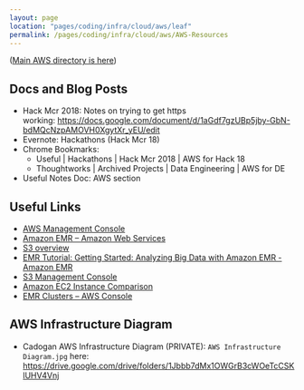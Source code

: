 ```yaml
---
layout: page
location: "pages/coding/infra/cloud/aws/leaf"
permalink: /pages/coding/infra/cloud/aws/AWS-Resources
---
```


([Main AWS directory is here](/pages/coding/infra/cloud/AWS))

## Docs and Blog Posts

- Hack Mcr 2018: Notes on trying to get https working: https://docs.google.com/document/d/1aGdf7gzUBp5jby-GbN-bdMQcNzpAMOVH0XgytXr_yEU/edit
- Evernote: Hackathons (Hack Mcr 18)
- Chrome Bookmarks:
    - Useful | Hackathons | Hack Mcr 2018 | AWS for Hack 18
    - Thoughtworks | Archived Projects | Data Engineering | AWS for DE
- Useful Notes Doc: AWS section

## Useful Links

- [AWS Management Console](https://eu-west-1.console.aws.amazon.com/console/home?region=eu-west-1#)
- [Amazon EMR – Amazon Web Services](https://aws.amazon.com/emr/)
- [S3 overview](https://aws.amazon.com/s3/)
- [EMR Tutorial: Getting Started: Analyzing Big Data with Amazon EMR - Amazon EMR](https://docs.aws.amazon.com/emr/latest/ManagementGuide/emr-gs.html)
- [S3 Management Console](https://s3.console.aws.amazon.com/s3/home?region=us-east-1#)
- [Amazon EC2 Instance Comparison](https://ec2instances.info/)
- [EMR Clusters – AWS Console](https://eu-west-2.console.aws.amazon.com/elasticmapreduce/home?region=eu-west-2#cluster-details:j-1J6GSG7M4SIBI)



## AWS Infrastructure Diagram

- Cadogan AWS Infrastructure Diagram (PRIVATE): `AWS Infrastructure Diagram.jpg` here: https://drive.google.com/drive/folders/1Jbbb7dMx1OWGrB3cWOeTcCSKlUHV4Vnj
